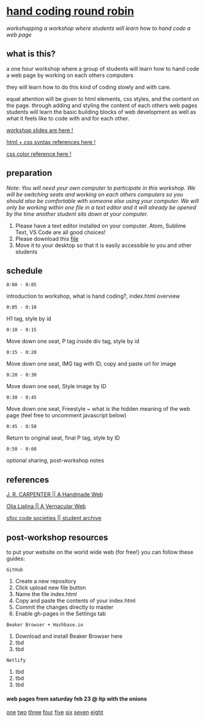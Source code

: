 # [hand coding round robin](https://doodybrains.github.io/hand-coding-round-robin/event)

*workshopping a workshop where students will learn how to hand code a web page*

## what is this?
a one hour workshop where a group of students will learn how to hand code a web page by working on each others computers

they will learn how to do this kind of coding slowly and with care.

equal attention will be given to html elements, css styles, and the content on the page. through adding and styling the content of each others web pages students will learn the basic building blocks of web development as well as what it feels like to code with and for each other.

[workshop slides are here !](https://doodybrains.github.io/hand-coding-round-robin)

[html + css syntax references here !](https://doodybrains.github.io/hand-coding-round-robin/reference.html)

[css color reference here !](http://colours.neilorangepeel.com/)

## preparation
_Note: You will need your own computer to participate in this workshop. We will be switching seats and working on each others computers so you should also be comfortable with someone else using your computer. We will only be working within one file in a text editor and it will already be opened by the time another student sits down at your computer._

1. Please have a text editor installed on your computer. Atom, Sublime Text, VS Code are all good choices!
2. Please download this [file](https://drive.google.com/file/d/1JUqr2cCKSKEOw6f9ZaJNthufTx_dDRLo/view?usp=sharing)
3. Move it to your desktop so that it is easily accessible to you and other students


## schedule

`0:00 - 0:05`

introduction to workshop, what is hand coding?, index.html overview

`0:05 - 0:10`

H1 tag, style by id

`0:10 - 0:15`

Move down one seat, P tag inside div tag, style by id

`0:15 - 0:20`

Move down one seat, IMG tag with ID, copy and paste url for image

`0:20 - 0:30`

Move down one seat, Style image by ID

`0:30 - 0:45`

Move down one seat, Freestyle ~ what is the hidden meaning of the web page (feel free to uncomment javascript below)

`0:45 - 0:50`

Return to original seat, final P tag, style by ID

`0:50 - 0:60`

optional sharing, post-workshop notes

## references

[J. R. CARPENTER || A Handmade Web](http://veryinteractive.net/content/2-library/50-a-handmade-web/carpenter-a-handmade-web.pdf)

[Olia Lialina || A Vernacular Web](http://art.teleportacia.org/observation/vernacular/welcome/)

[sfpc code societies || student archive](http://sfpc.io/codesocieties_students)

## post-workshop resources

to put your website on the world wide web (for free!) you can follow these guides:

`GitHub`
1. Create a new repository
2. Click upload new file button
3. Name the file index.html
4. Copy and paste the contents of your index.html
5. Commit the changes directly to master
6. Enable gh-pages in the Settings tab

`Beaker Browser + Hashbase.io`
1. Download and install Beaker Browser here
2. tbd
3. tbd

`Netlify`
1. tbd
2. tbd
3. tbd

#### web pages from saturday feb 23 @ itp with the onions

[one](https://doodybrains.github.io/hand-coding-round-robin/feb-23-onions/one.html) [two](https://doodybrains.github.io/hand-coding-round-robin/feb-23-onions/two.html) [three](https://doodybrains.github.io/hand-coding-round-robin/feb-23-onions/three.html)
[four](https://doodybrains.github.io/hand-coding-round-robin/feb-23-onions/four.html)
[five](https://doodybrains.github.io/hand-coding-round-robin/feb-23-onions/five.html)
[six](https://doodybrains.github.io/hand-coding-round-robin/feb-23-onions/six.html)
[seven](https://doodybrains.github.io/hand-coding-round-robin/feb-23-onions/seven.html)
[eight](https://doodybrains.github.io/hand-coding-round-robin/feb-23-onions/eight.html)
